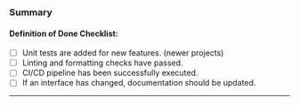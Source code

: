 ### Summary

<!-- Please provide a brief summary of changes made (optional for small changes) -->

#### Definition of Done Checklist:

- [ ] Unit tests are added for new features. (newer projects)
- [ ] Linting and formatting checks have passed.
- [ ] CI/CD pipeline has been successfully executed.
- [ ] If an interface has changed, documentation should be updated.

___
